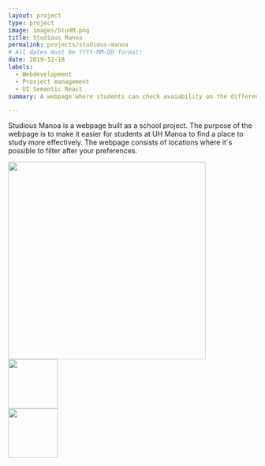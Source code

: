 ```yaml
---
layout: project
type: project
image: images/StudM.png
title: Studious Manoa 
permalink: projects/studious-manoa
# All dates must be YYYY-MM-DD format!
date: 2019-12-18
labels:
  - Webdevelopment 
  - Prosject management 
  - UI Semantic React
summary: A webpage where students can check avaiability on the different studyspots at UH Manoa.

---
```


Studious Manoa is a webpage built as a school project. The purpose of the webpage is to make it easier for students at UH Manoa to find a place to study more effectively. The webpage consists of locations where it´s possible to filter after your preferences. 

 <div>
<img class="ui medium right floated rounded image" src="../images/FullSM.png" style="width:400px;">
</div>

 <div>
<img class="ui medium right floated rounded image" src="../images/profile.png" style="width:100px;">
</div>

 <div>
<img class="ui medium right floated rounded image" src="../images/kart.png" style="width:100px;">
</div>
